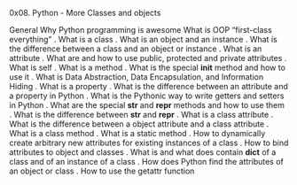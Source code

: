 0x08. Python - More Classes and objects

General
Why Python programming is awesome
What is OOP
“first-class everything”
. What is a class
. What is an object and an instance
. What is the difference between a class and an object or instance
. What is an attribute
. What are and how to use public, protected and private attributes
. What is self
. What is a method
. What is the special __init__ method and how to use it
. What is Data Abstraction, Data Encapsulation, and Information Hiding
. What is a property
. What is the difference between an attribute and a property in Python
. What is the Pythonic way to write getters and setters in Python
. What are the special __str__ and __repr__ methods and how to use them
. What is the difference between __str__ and __repr__
. What is a class attribute
. What is the difference between a object attribute and a class attribute
. What is a class method
. What is a static method
. How to dynamically create arbitrary new attributes for existing instances of a class
. How to bind attributes to object and classes
. What is and what does contain __dict__ of a class and of an instance of a class
. How does Python find the attributes of an object or class
. How to use the getattr function
